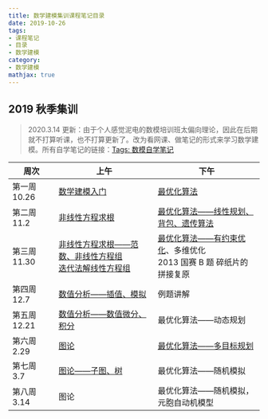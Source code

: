 ```yaml
---
title: 数学建模集训课程笔记目录
date: 2019-10-26
tags:
- 课程笔记
- 目录
- 数学建模
category:
- 数学建模
mathjax: true
---
```


## 2019 秋季集训

> 2020.3.14 更新：由于个人感觉泥电的数模培训班太偏向理论，因此在后期就不打算听课，也不打算更新了。改为看网课、做笔记的形式来学习数学建模。所有自学笔记的链接：[Tags: 数模自学笔记](/tags/数模自学笔记/)

周次|上午|下午
-|-|-
第一周 10.26|[数学建模入门](../getting-started-mathematical-modeling/)|[最优化算法](../optimization-in-MCM)
第二周 11.2|[非线性方程求根](../non-linear-equation/)|[最优化算法——线性规划、背包、遗传算法](../optimization-in-MCM#线性规划)
第三周 11.30|[非线性方程求根——范数、非线性方程组](../non-linear-equation/#范数简介)<br>[迭代法解线性方程组](../iterative-method-in-solving-system-of-linear-equations/)|[最优化算法——有约束优化](../optimization-in-MCM/#有约束优化)、多维优化<br>2013 国赛 B 题 碎纸片的拼接复原
第四周 12.7|[数值分析——插值、模拟](/MATLAB/data-process-in-data-analysis)|例题讲解
第五周 12.21|[数值分析——数值微分、积分](/MATLAB/data-process-in-data-analysis#数值微分)|最优化算法——动态规划
第六周 2.29|[图论](../self-study-note/graphs)|[最优化算法——多目标规划](../optimization-in-MCM/#多目标优化)
第七周 3.7|[图论——子图、树](../graphs#子图)|最优化算法——随机模拟
第八周 3.14|图论|最优化算法——随机模拟，元胞自动机模型
